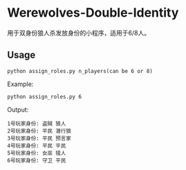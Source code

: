 # Werewolves-Double-Identity
用于双身份狼人杀发放身份的小程序，适用于6/8人。

## Usage
```
python assign_roles.py n_players(can be 6 or 8)
```
Example:
```
python assign_roles.py 6
```
Output:
```
1号玩家身份: 盗贼 狼人
2号玩家身份: 平民 潜行狼
3号玩家身份: 平民 预言家
4号玩家身份: 平民 平民
5号玩家身份: 女巫 猎人
6号玩家身份: 守卫 平民
```
